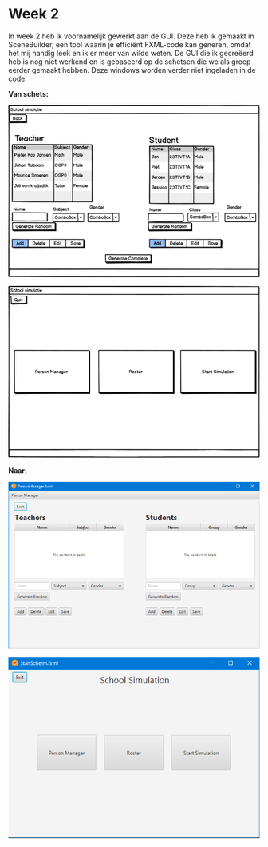 # Week 2

In week 2 heb ik voornamelijk gewerkt aan de GUI. Deze heb ik gemaakt in SceneBuilder, een tool waarin je efficiënt FXML-code kan generen, omdat het mij handig leek en ik er meer van wilde weten. De GUI die ik gecreëerd heb is nog niet werkend en is gebaseerd op de schetsen die we als groep eerder gemaakt hebben. Deze windows worden verder niet ingeladen in de code.


**Van schets:**

![PM schets](Recources/PMschets.png)

![Startscherm schets](Recources/StartschermSchets.png)

**Naar:**

![PersonManagerV1](Recources/PersonManagerV1.png)

![StartschermV1](Recources/Startscherm.png) 

